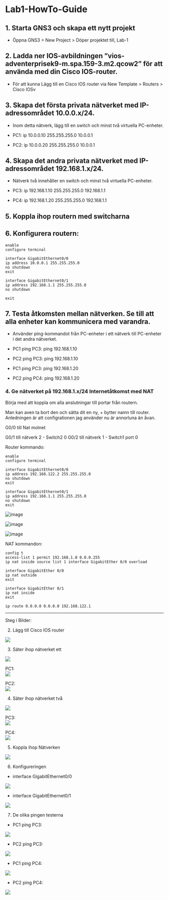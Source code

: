 # Lab1-HowTo-Guide

## 1. Starta GNS3 och skapa ett nytt projekt

- Öppna GNS3 > New Project > Döper projektet till, Lab-1

## 2. Ladda ner IOS-avbildningen ”vios-adventerprisek9-m.spa.159-3.m2.qcow2” för att använda med din Cisco IOS-router. 

- För att kunna Lägg till en Cisco IOS router via New Template > Routers > Cisco IOSv


## 3. Skapa det första privata nätverket med IP-adressområdet 10.0.0.x/24.
 - Inom detta nätverk, lägg till en switch och minst två virtuella PC-enheter.

- PC1: ip 10.0.0.10 255.255.255.0 10.0.0.1
- PC2: ip 10.0.0.20 255.255.255.0 10.0.0.1
 
## 4. Skapa det andra privata nätverket med IP-adressområdet 192.168.1.x/24.
- Nätverk två innehåller en switch och minst två virtuella PC-enheter.

- PC3: ip 192.168.1.10 255.255.255.0 192.168.1.1
- PC4: ip 192.168.1.20 255.255.255.0 192.168.1.1

## 5. Koppla ihop routern med switcharna

## 6. Konfigurera routern:
```
enable
configure terminal

interface GigabitEthernet0/0
ip address 10.0.0.1 255.255.255.0
no shutdown
exit

interface GigabitEthernet0/1
ip address 192.168.1.1 255.255.255.0
no shutdown

exit
```

## 7. Testa åtkomsten mellan nätverken. Se till att alla enheter kan kommunicera med varandra.
- Använder ping-kommandot från PC-enheter i ett nätverk till PC-enheter i det andra nätverket.

- PC1 ping PC3: ping 192.168.1.10
- PC2 ping PC3: ping 192.168.1.10

- PC1 ping PC3: ping 192.168.1.20
- PC2 ping PC4: ping 192.168.1.20

### 4. Ge nätverket på 192.168.1.x/24 Internetåtkomst med NAT

Börja med att koppla om alla anslutningar till portar från routern. 

Man kan aven ta bort den och sätta dit en ny, + bytter namn till router. Anledningen är att configrationen jag använder nu är annorluna än åvan.

G0/0 till Nat molnet

G0/1 till nätverk 2 - Switch2 0
G0/2 till nätverk 1 - Switch1 port 0

Router kommando:
```
enable
configure terminal

interface GigabitEthernet0/0
ip address 192.168.122.2 255.255.255.0
no shutdown
exit

interface GigabitEthernet0/1
ip address 192.168.1.1 255.255.255.0
no shutdown
exit

```

![image](https://github.com/user-attachments/assets/a5b2c798-0637-4b21-b881-b5159937b68d)

![image](https://github.com/user-attachments/assets/d27318bf-2a33-49e9-a8cb-61a0883924c5)

![image](https://github.com/user-attachments/assets/0eac27d8-5a70-4a5d-bfae-fc2666820e27)


NAT kommandon:
```
config t
access-list 1 permit 192.168.1.0 0.0.0.255
ip nat inside source list 1 interface GigabitEther 0/0 overload

interface GigabitEther 0/0
ip nat outside
exit

interface GigabitEther 0/1
ip nat inside
exit

ip route 0.0.0.0 0.0.0.0 192.168.122.1
```
---

Steg i Bilder:

2. Lägg till  Cisco IOS router
<img src="img/img1.1.png">

3. Säter ihop nätverket ett
<img src="img/img1.2.png">

PC1:
<br>
<img src="img/img1.3.png">

PC2:
<br>
<img src="img/img1.4.png">

4. Säter ihop nätverket två
<img src="img/img1.5.png">

PC3:
<br>
<img src="img/img1.6.png">

PC4:
<br>
<img src="img/img1.7.png">

5. Koppla ihop Nätverken
<img src="img/img1.8.png">

6. Konfigureringen

- interface GigabitEthernet0/0
<img src="img/img1.9.png">

- interface GigabitEthernet0/1
<img src="img/img2.1.png">

7. De olika pingen testerna
- PC1 ping PC3:
<img src="img/img2.2.png">

- PC2 ping PC3:
<img src="img/img2.3.png">

- PC1 ping PC4:
<img src="img/img2.4.png">

- PC2 ping PC4:
<img src="img/img2.5.png">
